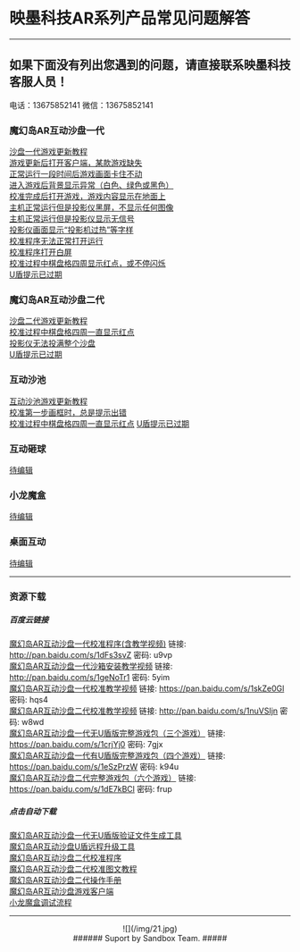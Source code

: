 # 映墨科技AR系列产品常见问题解答 #

----------

## 如果下面没有列出您遇到的问题，请直接联系映墨科技客服人员！ #
电话：13675852141 微信：13675852141

### 魔幻岛AR互动沙盘一代 ###

[沙盘一代游戏更新教程](MagicIsland-Update-Q2.html "图文教程")    
[游戏更新后打开客户端，某款游戏缺失](MagicIsland-Update-Q1.html "游戏缺失")   
[正常运行一段时间后游戏画面卡住不动](MagicIsland-Kinect-Q1.html "游戏画面卡死")   
[进入游戏后背景显示异常（白色、绿色或黑色）](MagicIsland-Kinect-Q2.html "游戏背景显示异常")   
[校准完成后打开游戏，游戏内容显示在地面上](MagicIsland-Calibration-Q1.html "游戏内容显示在地面上")   
[主机正常运行但是投影仪黑屏，不显示任何图像](MagicIsland-Projector-Q1.html "投影仪黑屏")   
[主机正常运行但是投影仪显示无信号](MagicIsland-Projector-Q2.html "投影仪显示无信号")   
[投影仪画面显示“投影机过热”等字样](MagicIsland-Projector-Q3.html "投影机过热")   
[校准程序无法正常打开运行](MagicIsland-Calibration-Q2.html "校准程序无法正常打开运行")   
[校准程序打开白屏](MagicIsland-Kinect-Q3.html "校准程序打开白屏")   
[校准过程中棋盘格四周显示红点，或不停闪烁](MagicIsland-Kinect-Q4.html "棋盘格四周显示红点，或不停闪烁")    
[U盾提示已过期](MagicIsland-Dongle-Q1.html "U盾提示已过期")   

### 魔幻岛AR互动沙盘二代 ###

[沙盘二代游戏更新教程](MagicIsland-Update-Q3.html "图文教程")      
[校准过程中棋盘格四周一直显示红点](MagicIsland-Calibration-Q3.html "棋盘格四周一直显示红点")  
[投影仪无法投满整个沙盘](MagicIsland-Projector-Q4.html "投影仪无法投满整个沙盘")   
[U盾提示已过期](MagicIsland-Dongle-Q2.html "U盾提示已过期")

### 互动沙池 ###

[互动沙池游戏更新教程](MagicIsland-Update-Q3.html "图文教程")  
[校准第一步画框时，总是提示出错](SandPool-calibration-Q1.html "校准第一步画框时，总是提示出错")   
[校准过程中棋盘格四周一直显示红点](SandPool-calibration-Q2.html "棋盘格四周一直显示红点") 
[U盾提示已过期](MagicIsland-Dongle-Q2.html "U盾提示已过期") 

### 互动砸球 ###
[待编辑](待编辑 "待编辑")   

### 小龙魔盒 ###
[待编辑](待编辑 "待编辑") 

### 桌面互动 ###
[待编辑](待编辑 "待编辑")

---------------------------------
### 资源下载 ###
##### 百度云链接 ######
[魔幻岛AR互动沙盘一代校准程序(含教学视频)]("") 链接: http://pan.baidu.com/s/1dFs3svZ 密码: u9vp   
[魔幻岛AR互动沙盘一代沙箱安装教学视频]("") 链接: http://pan.baidu.com/s/1geNoTr1 密码: 5yim   
[魔幻岛AR互动沙盘一代校准教学视频]("") 链接: https://pan.baidu.com/s/1skZe0Gl 密码: hqs4   
[魔幻岛AR互动沙盘二代校准教学视频]("") 链接: http://pan.baidu.com/s/1nuVSIjn 密码: w8wd   
[魔幻岛AR互动沙盘一代无U盾版完整游戏包（三个游戏）]("") 链接: https://pan.baidu.com/s/1crjYj0 密码: 7gjx   
[魔幻岛AR互动沙盘一代有U盾版完整游戏包（四个游戏）]("") 链接: https://pan.baidu.com/s/1eSzPrzW 密码: k94u   
[魔幻岛AR互动沙盘二代完整游戏包（六个游戏）]("") 链接: https://pan.baidu.com/s/1dE7kBCl 密码: frup     
 

##### 点击自动下载 #####
[魔幻岛AR互动沙盘一代无U盾版验证文件生成工具](/attachment/sandbox/keyGenerator.zip "魔幻岛AR互动沙盘一代无U盾版验证文件生成工具")   
[魔幻岛AR互动沙盘U盾远程升级工具](/attachment/sandbox/dongleUpdate_v1.0.0.5.zip "魔幻岛AR互动沙盘U盾远程升级工具")   
[魔幻岛AR互动沙盘二代校准程序](/attachment/sandbox/魔幻岛沙盘二代校准软件1.1.zip "魔幻岛AR互动沙盘二代校准程序")   
[魔幻岛AR互动沙盘二代校准图文教程](/attachment/sandbox/魔幻岛二代校准图文教程.pdf "魔幻岛AR互动沙盘二代校准图文教程")   
[魔幻岛AR互动沙盘二代操作手册](/attachment/sandbox/魔幻岛AR互动沙盘二代操作手册.pdf "魔幻岛AR互动沙盘二代操作手册")           
[魔幻岛AR互动沙盘游戏客户端](/attachment/sandbox/魔幻岛客户端单机版.exe "AR魔幻岛游戏客户端")  
[小龙魔盒调试流程](/attachment/sandbox/小龙魔盒调试流程.pdf "小龙魔盒调试流程")


---------------------------------

<center> ![](/img/21.jpg) </center>

<center> 
###### Suport by Sandbox Team. #####
</center>

